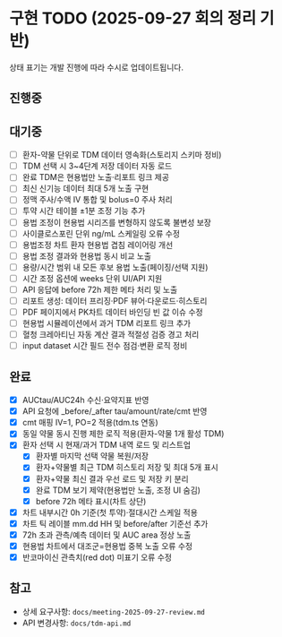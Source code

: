 # 구현 TODO (2025-09-27 회의 정리 기반)

상태 표기는 개발 진행에 따라 수시로 업데이트됩니다.

## 진행중

## 대기중

- [ ] 환자-약물 단위로 TDM 데이터 영속화(스토리지 스키마 정비)
- [ ] TDM 선택 시 3~4단계 저장 데이터 자동 로드
- [ ] 완료 TDM은 현용법만 노출·리포트 링크 제공
- [ ] 최신 신기능 데이터 최대 5개 노출 구현
- [ ] 정맥 주사/수액 IV 통합 및 bolus=0 주사 처리
- [ ] 투약 시간 테이블 ±1분 조정 기능 추가
- [ ] 용법 조정이 현용법 시리즈를 변형하지 않도록 불변성 보장
- [ ] 사이클로스포린 단위 ng/mL 스케일링 오류 수정
- [ ] 용법조정 차트 환자 현용법 겹침 레이어링 개선
- [ ] 용법 조정 결과와 현용법 동시 비교 노출
- [ ] 용량/시간 범위 내 모든 후보 용법 노출(페이징/선택 지원)
- [ ] 시간 조정 옵션에 weeks 단위 UI/API 지원
- [ ] API 응답에 before 72h 제한 메타 처리 및 노출
- [ ] 리포트 생성: 데이터 프리징·PDF 뷰어·다운로드·히스토리
- [ ] PDF 페이지에서 PK차트 데이터 바인딩 빈 값 이슈 수정
- [ ] 현용법 시뮬레이션에서 과거 TDM 리포트 링크 추가
- [ ] 혈청 크레아티닌 자동 계산 결과 적절성 검증 경고 처리
- [ ] input dataset 시간 필드 전수 점검·변환 로직 정비

## 완료

- [x] AUCtau/AUC24h 수신·요약지표 반영
- [x] API 요청에 _before/_after tau/amount/rate/cmt 반영
- [x] cmt 매핑 IV=1, PO=2 적용(tdm.ts 연동)
- [x] 동일 약물 동시 진행 제한 로직 적용(환자-약물 1개 활성 TDM)
- [x] 환자 선택 시 현재/과거 TDM 내역 로드 및 리스트업
  - [x] 환자별 마지막 선택 약물 복원/저장
  - [x] 환자+약물별 최근 TDM 히스토리 저장 및 최대 5개 표시
  - [x] 환자+약물 최신 결과 우선 로드 및 저장 키 분리
  - [x] 완료 TDM 보기 제약(현용법만 노출, 조정 UI 숨김)
  - [x] before 72h 메타 표시(차트 상단)
- [x] 차트 내부시간 0h 기준(첫 투약)·절대시간 스케일 적용
- [x] 차트 틱 레이블 mm.dd HH 및 before/after 기준선 추가
- [x] 72h 초과 관측/예측 데이터 및 AUC area 정상 노출
- [x] 현용법 차트에서 대조군=현용법 중복 노출 오류 수정
- [x] 반코마이신 관측치(red dot) 미표기 오류 수정

## 참고

- 상세 요구사항: `docs/meeting-2025-09-27-review.md`
- API 변경사항: `docs/tdm-api.md`
